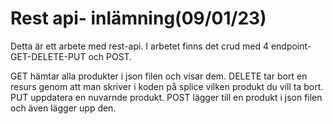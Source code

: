 # Rest api- inlämning(09/01/23)

Detta är ett arbete med rest-api. I arbetet finns det crud med 4 endpoint-GET-DELETE-PUT och POST.

GET hämtar alla produkter i json filen och visar dem.
DELETE tar bort en resurs genom att man skriver i koden på splice vilken produkt du vill ta bort.
PUT uppdatera en nuvarnde produkt. 
POST lägger till en produkt i json filen och även lägger upp den.
